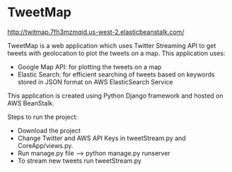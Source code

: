 # TweetMap

http://twitmap.7fh3mzmqid.us-west-2.elasticbeanstalk.com/

TweetMap is a web application which uses Twitter Streaming API to get tweets with geolocation to plot the tweets on a map.
This application uses:
- Google Map API: for plotting the tweets on a map
- Elastic Search: for efficient searching of tweets based on keywords stored in JSON format on AWS ElasticSearch Service

This application is created using Python Django framework and hosted on AWS BeanStalk.

Steps to run the project:
- Download the project
- Change Twitter and AWS API Keys in tweetStream.py and CoreApp/views.py.
- Run manage.py file --> python manage.py runserver
- To stream new tweets run tweetStream.py
